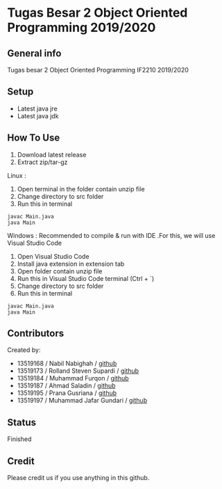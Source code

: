 # Tugas Besar 2 Object Oriented Programming 2019/2020


## General info
Tugas besar 2 Object Oriented Programming IF2210 2019/2020

## Setup
- Latest java jre
- Latest java jdk

## How To Use

1. Download latest release
2. Extract zip/tar-gz

Linux : 

1. Open terminal in the folder contain unzip file
2. Change directory to src folder
3. Run this in terminal

```
javac Main.java
java Main
```

Windows :
Recommended to compile & run with IDE
.For this, we will use Visual Studio Code

1. Open Visual Studio Code
2. Install java extension in extension tab
3. Open folder contain unzip file
4. Run this in Visual Studio Code terminal (Ctrl + `)
5. Change directory to src folder
6. Run this in terminal


```
javac Main.java
java Main
```

## Contributors
Created by:
- 13519168 / Nabil Nabighah / [github](https://github.com/Uyamikun)
- 13519173 / Rolland Steven Supardi / [github](https://github.com/RollandSteven)
- 13519184 / Muhammad Furqon / [github](https://github.com/Purecon)
- 13519187 / Ahmad Saladin / [github](https://github.com/Saladin21)
- 13519195 / Prana Gusriana / [github](https://github.com/pranagusriana)
- 13519197 / Muhammad Jafar Gundari / [github](https://github.com/mhmmdjafarg)


## Status
Finished

## Credit
Please credit us if you use anything in this github.
